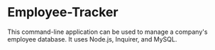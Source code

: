 # Employee-Tracker
This command-line application can be used to manage a company's employee database. It uses Node.js, Inquirer, and MySQL.
